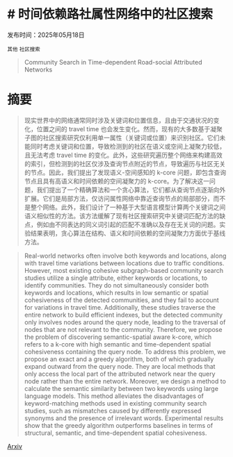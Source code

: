 # # 时间依赖路社属性网络中的社区搜索

发布时间：2025年05月18日

`其他` `社区搜索`

> Community Search in Time-dependent Road-social Attributed Networks

# 摘要

> 现实世界中的网络通常同时涉及关键词和位置信息，且由于交通状况的变化，位置之间的 travel time 也会发生变化。然而，现有的大多数基于凝聚子图的社区搜索研究仅利用单一属性（关键词或位置）来识别社区。它们未能同时考虑关键词和位置，导致检测到的社区在语义或空间上凝聚力较低，且无法考虑 travel time 的变化。此外，这些研究遍历整个网络来构建高效的索引，但检测到的社区仅涉及查询节点附近的节点，导致遍历与社区无关的节点。因此，我们提出了发现语义-空间感知的 k-core 问题，即包含查询节点且具有高语义和时间依赖的空间凝聚力的 k-core。为了解决这一问题，我们提出了一个精确算法和一个贪心算法，它们都从查询节点逐渐向外扩展。它们是局部方法，仅访问属性网络中靠近查询节点的局部部分，而不是整个网络。此外，我们设计了一种基于大型语言模型计算两个关键词之间语义相似性的方法。该方法缓解了现有社区搜索研究中关键词匹配方法的缺点，例如由不同表达的同义词引起的匹配不准确以及存在无关词的问题。实验结果表明，贪心算法在结构、语义和时间依赖的空间凝聚力方面优于基线方法。

> Real-world networks often involve both keywords and locations, along with travel time variations between locations due to traffic conditions. However, most existing cohesive subgraph-based community search studies utilize a single attribute, either keywords or locations, to identify communities. They do not simultaneously consider both keywords and locations, which results in low semantic or spatial cohesiveness of the detected communities, and they fail to account for variations in travel time. Additionally, these studies traverse the entire network to build efficient indexes, but the detected community only involves nodes around the query node, leading to the traversal of nodes that are not relevant to the community. Therefore, we propose the problem of discovering semantic-spatial aware k-core, which refers to a k-core with high semantic and time-dependent spatial cohesiveness containing the query node. To address this problem, we propose an exact and a greedy algorithm, both of which gradually expand outward from the query node. They are local methods that only access the local part of the attributed network near the query node rather than the entire network. Moreover, we design a method to calculate the semantic similarity between two keywords using large language models. This method alleviates the disadvantages of keyword-matching methods used in existing community search studies, such as mismatches caused by differently expressed synonyms and the presence of irrelevant words. Experimental results show that the greedy algorithm outperforms baselines in terms of structural, semantic, and time-dependent spatial cohesiveness.

[Arxiv](https://arxiv.org/abs/2505.12309)